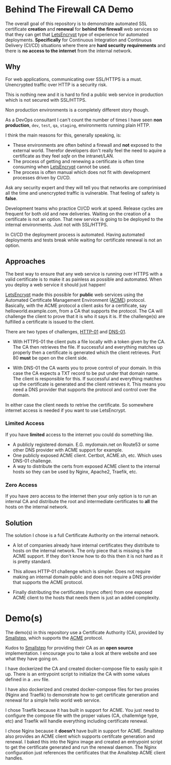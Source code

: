 # Behind The Firewall CA Demo

The overall goal of this repository is to demonstrate automated SSL certificate **creation** and **renewal** for **behind the firewall** web services so that they can get that [LetsEncrypt](https://letsencrypt.org/) type of experience for automated deployments. **Specifically** for Continuous Integration and Continuous Delivery (CI/CD) situations where there are **hard security requirements** and there is **no access to the internet** from the internal network.

## Why
For web applications, communicating over SSL/HTTPS is a must. Unencrypted traffic over HTTP is a security risk. 

This is nothing new and it is hard to find a public web service in production which is not secured with SSL/HTTPS.

Non production environments is a completely different story though.

As a DevOps consultant I can't count the number of times I have seen **non production**, `dev`, `test`, `qa`, `staging`, environments running plain HTTP.

I think the main reasons for this, generally speaking, is: 

* These environments are often behind a firewall and **not** exposed to the external world. Therefor developers don't really feel the need to aquire a certificate as they feel *safe* on the intranet/LAN.
* The process of getting and renewing a certificate is often time consuming when [LetsEncrypt](https://letsencrypt.org/) cannot be used.
* The process is often manual which does not fit with development processes driven by CI/CD.

Ask any security expert and they will tell you that networks are comprimised all the time and unencrypted traffic is vulnerable. That feeling of safety is **false**.

Development teams who practice CI/CD work at speed. Release cycles are frequent for both old and new deliveries. Waiting on the creation of a certificate is not an option. That new service is going to be deployed to the internal environments. Just not with SSL/HTTPS.

In CI/CD the deployment process is automated. Having automated deployments and tests break while waiting for certificate renewal is not an option.

## Approaches

The best way to ensure that any web service is running over HTTPS with a valid certificate is to make it as painless as possible and automated. When you deploy a web service it should just happen!

[LetsEncrypt](https://letsencrypt.org/) made this possible for **public** web services using the Automated Certificate Management Environment ([ACME](https://en.wikipedia.org/wiki/Automated_Certificate_Management_Environment)) protocol. Basically, with the ACME protocol a client asks for a certificate, say helloworld.example.com, from a CA that supports the protocol. The CA will challenge the client to prove that it is who it says it is. If the challenge(s) are fulfilled a certificate is issued to the client. 

There are two types of challenges, [HTTP-01](https://letsencrypt.org/docs/challenge-types/#http-01-challenge) and [DNS-01](https://letsencrypt.org/docs/challenge-types/#dns-01-challenge). 

* With HTTPS-01 the client puts a file locally with a token given by the CA. The CA then retrieves the file. If successful and everything matches up properly then a certificate is generated which the client retrieves. Port 80 **must** be open on the client side.

* With DNS-01 the CA wants you to prove control of your domain. In this case the CA expects a TXT record to be put under that domain name. The client is responsible for this. If successful and everything matches up the certificate is generated and the client retrieves it. This means you need a DNS provider that supports the protocol and control over the domain.

In either case the client needs to retrive the certificate. So somewhere internet access is needed if you want to use LetsEncrypt.

### Limited Access

If you have **limited** access to the internet you could do something like.

* A publicly registered domain. E.G. mydomain.net on Route53 or some other DNS provider with ACME support for example.
* One publicly exposed ACME client. Certbot, ACME.sh, etc. Which uses DNS-01 challenge.
* A way to distribute the certs from exposed ACME client to the internal hosts so they can be used by Nginx, Apache2, Traefik, etc.

### Zero Access

If you have zero access to the internet then your only option is to run an internal CA and distribute the root and intermediate certificates to **all** the hosts on the internal network. 

## Solution
The solution I chose is a full Certificate Authority on the internal network. 

* A lot of companies already have internal certificates they distribute to hosts on the internal network. The only piece that is missing is the ACME support. If they don't know how to do this then it is not hard as it is pretty standard.

* This allows HTTP-01 challenge which is simpler. Does not require making an internal domain public and does not require a DNS provider that supports the ACME protocol.

* Finally distributing the certificates (rsync often) from one exposed ACME client to the hosts that needs them is just an added complexity.

# Demo(s)

The demo(s) in this repository use a Certificate Authority (CA), provided by [Smallstep](https://github.com/smallstep/certificates), which supports the [ACME](https://en.wikipedia.org/wiki/Automated_Certificate_Management_Environment) protocol.

Kudos to [Smallstep](https://smallstep.com/) for providing their CA as an **open source** implementation. I encourage you to take a look at there website and see what they have going on.

I have dockerized the CA and created docker-compose file to easily spin it up. There is an entrypoint script to initialize the CA with some values defined in a `.env` file. 

I have also dockerized and created docker-compose files for two proxies (Nginx and Traefik) to demonstrate how to get certificate generation and renewal for a simple hello world web service.

I chose Traefik because it has built in support for ACME. You just need to configure the compose file with the proper values (CA, challemńge type, etc) and Traefik will handle everything including certificate renewal.

I chose Nginx because it **doesn't** have built in support for ACME. Smallstep also provides an ACME client which supports certifcate generation and renewal. I baked this into the Nginx image and created an entrypoint script to get the certificate generated and run the renewal daemon. The Nginx configuration just references the certificates that the Amallstep ACME client handles. 
